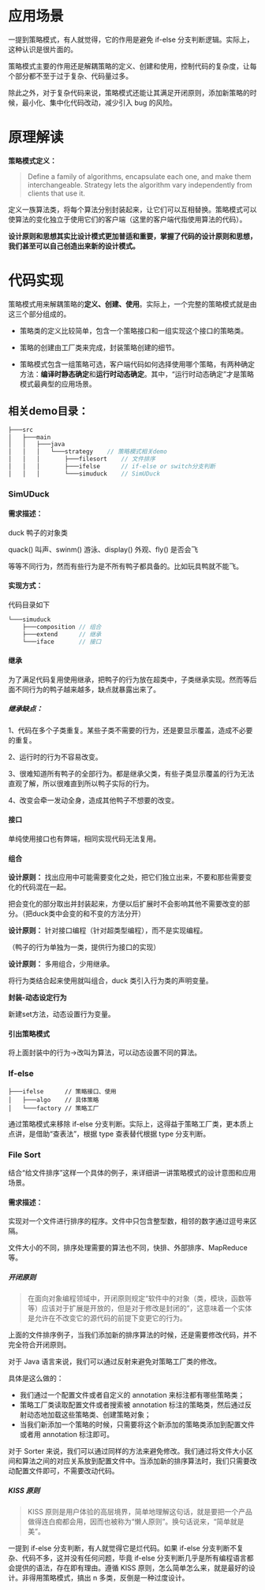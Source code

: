 

# 应用场景

一提到策略模式，有人就觉得，它的作用是避免 if-else 分支判断逻辑。实际上，这种认识是很片面的。

策略模式主要的作用还是解耦策略的定义、创建和使用，控制代码的复杂度，让每个部分都不至于过于复杂、代码量过多。

除此之外，对于复杂代码来说，策略模式还能让其满足开闭原则，添加新策略的时候，最小化、集中化代码改动，减少引入 bug 的风险。



# 原理解读

**策略模式定义：**

> Define a family of algorithms, encapsulate each one, and make them interchangeable. Strategy lets the algorithm vary independently from clients that use it.


定义一族算法类，将每个算法分别封装起来，让它们可以互相替换。策略模式可以使算法的变化独立于使用它们的客户端（这里的客户端代指使用算法的代码）。

**设计原则和思想其实比设计模式更加普适和重要，掌握了代码的设计原则和思想，我们甚至可以自己创造出来新的设计模式。**



# 代码实现

策略模式用来解耦策略的**定义、创建、使用**。实际上，一个完整的策略模式就是由这三个部分组成的。

- 策略类的定义比较简单，包含一个策略接口和一组实现这个接口的策略类。

- 策略的创建由工厂类来完成，封装策略创建的细节。

- 策略模式包含一组策略可选，客户端代码如何选择使用哪个策略，有两种确定方法：**编译时静态确定**和**运行时动态确定**。其中，“运行时动态确定”才是策略模式最典型的应用场景。

## 相关demo目录：

```java
├───src
│   ├───main
│   │   ├───java
│   │   │   └───strategy	// 策略模式相关demo
│   │   │       ├───filesort	// 文件排序
│   │   │       ├───ifelse		// if-else or switch分支判断
│   │   │       └───simuduck	// SimUDuck
```



### SimUDuck

#### 需求描述：

duck 鸭子的对象类

quack() 叫声、swinm() 游泳、display() 外观、fly() 是否会飞

等等不同行为，然而有些行为是不所有鸭子都具备的。比如玩具鸭就不能飞。

#### 实现方式：

代码目录如下

``` java
└───simuduck
    ├───composition	// 组合
    ├───extend		// 继承
    └───iface		// 接口
```



#### 继承

为了满足代码复用使用继承，把鸭子的行为放在超类中，子类继承实现。然而等后面不同行为的鸭子越来越多，缺点就暴露出来了。

##### **继承缺点：**

1、代码在多个子类重复。某些子类不需要的行为，还是要显示覆盖，造成不必要的重复。

2、运行时的行为不容易改变。

3、很难知道所有鸭子的全部行为。都是继承父类，有些子类显示覆盖的行为无法直观了解，所以很难直到所以鸭子实际的行为。

4、改变会牵一发动全身，造成其他鸭子不想要的改变。




#### 接口

单纯使用接口也有弊端，相同实现代码无法复用。



#### 组合

**设计原则：** 找出应用中可能需要变化之处，把它们独立出来，不要和那些需要变化的代码混在一起。

把会变化的部分取出并封装起来，方便以后扩展时不会影响其他不需要改变的部分。（把duck类中会变的和不变的方法分开）

**设计原则：** 针对接口编程（针对超类型编程），而不是实现编程。

（鸭子的行为单独为一类，提供行为接口的实现）

**设计原则：** 多用组合，少用继承。

将行为类结合起来使用就叫组合，duck 类引入行为类的声明变量。

**封装-动态设定行为**

新建set方法，动态设置行为变量。



#### 引出策略模式

将上面封装中的行为->改叫为算法，可以动态设置不同的算法。



### If-else

```
├───ifelse		// 策略接口、使用
│   ├───algo	// 具体策略
│   └───factory	// 策略工厂
```

通过策略模式来移除 if-else 分支判断。实际上，这得益于策略工厂类，更本质上点讲，是借助“查表法”，根据 type 查表替代根据 type 分支判断。



### File Sort

结合“给文件排序”这样一个具体的例子，来详细讲一讲策略模式的设计意图和应用场景。

#### 需求描述：

实现对一个文件进行排序的程序。文件中只包含整型数，相邻的数字通过逗号来区隔。

文件大小的不同，排序处理需要的算法也不同，快排、外部排序、MapReduce等。

##### 开闭原则

> 在面向对象编程领域中，开闭原则规定“软件中的对象（类，模块，函数等等）应该对于扩展是开放的，但是对于修改是封闭的”，这意味着一个实体是允许在不改变它的源代码的前提下变更它的行为。

上面的文件排序例子，当我们添加新的排序算法的时候，还是需要修改代码，并不完全符合开闭原则。

对于 Java 语言来说，我们可以通过反射来避免对策略工厂类的修改。

具体是这么做的：

- 我们通过一个配置文件或者自定义的 annotation 来标注都有哪些策略类；
- 策略工厂类读取配置文件或者搜索被 annotation 标注的策略类，然后通过反射动态地加载这些策略类、创建策略对象；
- 当我们新添加一个策略的时候，只需要将这个新添加的策略类添加到配置文件或者用 annotation 标注即可。

对于 Sorter 来说，我们可以通过同样的方法来避免修改。我们通过将文件大小区间和算法之间的对应关系放到配置文件中。当添加新的排序算法时，我们只需要改动配置文件即可，不需要改动代码。

##### KISS 原则

> KISS 原则是用户体验的高层境界，简单地理解这句话，就是要把一个产品做得连白痴都会用，因而也被称为“懒人原则”。换句话说来，“简单就是美”。

一提到 if-else 分支判断，有人就觉得它是烂代码。如果 if-else 分支判断不复杂、代码不多，这并没有任何问题，毕竟 if-else 分支判断几乎是所有编程语言都会提供的语法，存在即有理由。遵循 KISS 原则，怎么简单怎么来，就是最好的设计。非得用策略模式，搞出 n 多类，反倒是一种过度设计。
